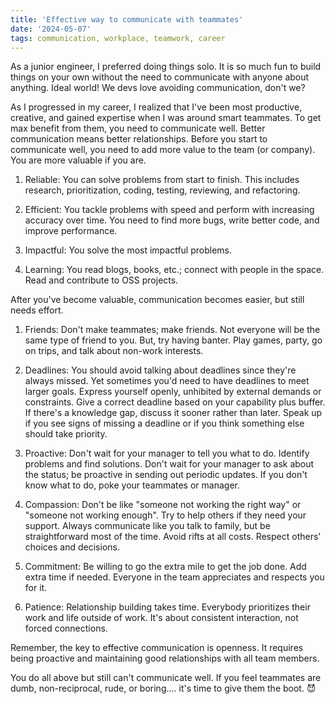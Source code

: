 ```yaml
---
title: 'Effective way to communicate with teammates'
date: '2024-05-07'
tags: communication, workplace, teamwork, career
---
```


As a junior engineer, I preferred doing things solo. It is so much fun to build things on your own without the need to communicate with anyone about anything. Ideal world! We devs love avoiding communication, don't we?

As I progressed in my career, I realized that I've been most productive, creative, and gained expertise when I was around smart teammates. To get max benefit from them, you need to communicate well. Better communication means better relationships. Before you start to communicate well, you need to add more value to the team (or company). You are more valuable if you are.

1. Reliable: You can solve problems from start to finish. This includes research, prioritization, coding, testing, reviewing, and refactoring.

2. Efficient: You tackle problems with speed and perform with increasing accuracy over time. You need to find more bugs, write better code, and improve performance.

3. Impactful: You solve the most impactful problems.

4. Learning: You read blogs, books, etc.; connect with people in the space. Read and contribute to OSS projects.

After you've become valuable, communication becomes easier, but still needs effort.

1. Friends: Don't make teammates; make friends. Not everyone will be the same type of friend to you. But, try having banter. Play games, party, go on trips, and talk about non-work interests.

2. Deadlines: You should avoid talking about deadlines since they're always missed. Yet sometimes you'd need to have deadlines to meet larger goals. Express yourself openly, unhibited by external demands or constraints. Give a correct deadline based on your capability plus buffer. If there's a knowledge gap, discuss it sooner rather than later. Speak up if you see signs of missing a deadline or if you think something else should take priority.

3. Proactive: Don't wait for your manager to tell you what to do. Identify problems and find solutions. Don't wait for your manager to ask about the status; be proactive in sending out periodic updates. If you don't know what to do, poke your teammates or manager.

4. Compassion: Don't be like "someone not working the right way" or "someone not working enough". Try to help others if they need your support. Always communicate like you talk to family, but be straightforward most of the time. Avoid rifts at all costs. Respect others' choices and decisions.

5. Commitment: Be willing to go the extra mile to get the job done. Add extra time if needed. Everyone in the team appreciates and respects you for it.

6. Patience: Relationship building takes time. Everybody prioritizes their work and life outside of work. It's about consistent interaction, not forced connections.

Remember, the key to effective communication is openness. It requires being proactive and maintaining good relationships with all team members.

You do all above but still can't communicate well. If you feel teammates are dumb, non-reciprocal, rude, or boring.... it's time to give them the boot. :smiling_imp:
